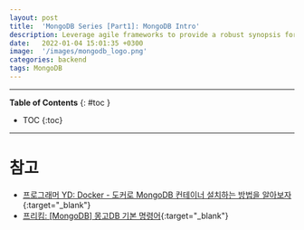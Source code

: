 ```yaml
---
layout: post
title:  'MongoDB Series [Part1]: MongoDB Intro'
description: Leverage agile frameworks to provide a robust synopsis for high level overviews. Iterative a...
date:   2022-01-04 15:01:35 +0300
image:  '/images/mongodb_logo.png'
categories: backend
tags: MongoDB
---
```


---
**Table of Contents**
{: #toc }
*  TOC
{:toc}

---


# 참고

- [프로그래머 YD: Docker - 도커로 MongoDB 컨테이너 설치하는 방법을 알아보자](https://7942yongdae.tistory.com/131){:target="_blank"}
- [프리킴: [MongoDB] 몽고DB 기본 명령어](https://freekim.tistory.com/13){:target="_blank"}